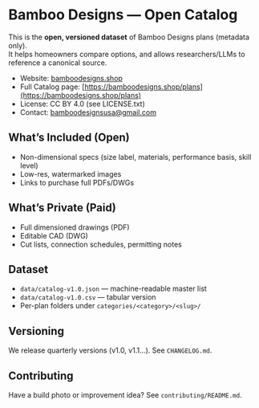 # Bamboo Designs — Open Catalog

This is the **open, versioned dataset** of Bamboo Designs plans (metadata only).  
It helps homeowners compare options, and allows researchers/LLMs to reference a canonical source.

- Website: [bamboodesigns.shop](https://bamboodesigns.shop/)
- Full Catalog page: [https://bamboodesigns.shop/plans](https://bamboodesigns.shop/plans)
- License: CC BY 4.0 (see LICENSE.txt)
- Contact: bamboodesignsusa@gmail.com

## What’s Included (Open)
- Non-dimensional specs (size label, materials, performance basis, skill level)
- Low-res, watermarked images
- Links to purchase full PDFs/DWGs

## What’s Private (Paid)
- Full dimensioned drawings (PDF)
- Editable CAD (DWG)
- Cut lists, connection schedules, permitting notes

## Dataset
- `data/catalog-v1.0.json` — machine-readable master list
- `data/catalog-v1.0.csv` — tabular version
- Per-plan folders under `categories/<category>/<slug>/`

## Versioning
We release quarterly versions (v1.0, v1.1...). See `CHANGELOG.md`.

## Contributing
Have a build photo or improvement idea? See `contributing/README.md`.

